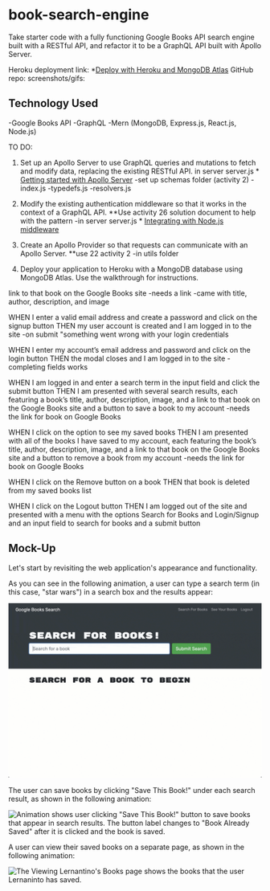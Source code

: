 # book-search-engine
Take starter code with a fully functioning Google Books API search engine built with a RESTful API, and refactor it to be a GraphQL API built with Apollo Server.

Heroku deployment link:
	*[Deploy with Heroku and MongoDB Atlas](https://coding-boot-camp.github.io/full-stack/mongodb/deploy-with-heroku-and-mongodb-atlas)
GitHub repo:
screenshots/gifs:

## Technology Used
-Google Books API
-GraphQL
-Mern (MongoDB, Express.js, React.js, Node.js)


TO DO:

1. Set up an Apollo Server to use GraphQL queries and mutations to fetch and modify data, replacing the existing RESTful API.
			in server server.js
			* [Getting started with Apollo Server](https://www.apollographql.com/docs/apollo-server/getting-started/)
			-set up schemas folder (activity 2)
				-index.js
				-typedefs.js
				-resolvers.js


2. Modify the existing authentication middleware so that it works in the context of a GraphQL API.
	**Use activity 26 solution document to help with the pattern
			-in server server.js
			* [Integrating with Node.js middleware](https://www.apollographql.com/docs/apollo-server/integrations/middleware/)

3. Create an Apollo Provider so that requests can communicate with an Apollo Server.
		**use 22 activity 2
				-in utils folder


4. Deploy your application to Heroku with a MongoDB database using MongoDB Atlas. Use the  walkthrough for instructions.


<!-- WHEN I load the search engine
THEN I am presented with a menu with the options Search for Books and Login/Signup and an input field to search for books and a submit button
	-comes this way -->


<!-- WHEN I click on the Search for Books menu option
THEN I am presented with an input field to search for books and a submit button
	-comes this way -->


<!-- WHEN I am not logged in and enter a search term in the input field and click the submit button
THEN I am presented with several search results, each featuring a book’s title, author, description, image, and a  -->
link to that book on the Google Books site
	-needs a link
	-came with title, author, description, and image


<!-- WHEN I click on the Login/Signup menu option
THEN a modal appears on the screen with a toggle between the option to log in or sign up
	-comes this way -->


<!-- WHEN the toggle is set to Signup
THEN I am presented with three inputs for a username, an email address, and a password, and a signup button
	-comes this way -->


<!-- WHEN the toggle is set to Login
THEN I am presented with two inputs for an email address and a password and login button
	-comes this way -->


WHEN I enter a valid email address and create a password and click on the signup button
THEN my user account is created and I am logged in to the site
	-on submit "something went wrong with your login credentials


WHEN I enter my account’s email address and password and click on the login button
THEN the modal closes and I am logged in to the site
	-completing fields works
	

<!-- WHEN I am logged in to the site
THEN the menu options change to Search for Books, an option to see my saved books, and Logout
	-comes this way -->


WHEN I am logged in and enter a search term in the input field and click the submit button
THEN I am presented with several search results, each featuring a book’s title, author, description, image, and a link to that book on the Google Books site and a button to save a book to my account
	-needs the link for book on Google Books


<!-- WHEN I click on the Save button on a book
THEN that book’s information is saved to my account
	-comes this way -->


WHEN I click on the option to see my saved books
THEN I am presented with all of the books I have saved to my account, each featuring the book’s title, author, description, image, and a link to that book on the Google Books site and a button to remove a book from my account
	-needs the link for book on Google Books


WHEN I click on the Remove button on a book
THEN that book is deleted from my saved books list


WHEN I click on the Logout button
THEN I am logged out of the site and presented with a menu with the options Search for Books and Login/Signup and an input field to search for books and a submit button  



## Mock-Up

Let's start by revisiting the web application's appearance and functionality.

As you can see in the following animation, a user can type a search term (in this case, "star wars") in a search box and the results appear:

![Animation shows "star wars" typed into a search box and books about Star Wars appearing as results.](./Assets/21-mern-demo-01.gif)

The user can save books by clicking "Save This Book!" under each search result, as shown in the following animation:

![Animation shows user clicking "Save This Book!" button to save books that appear in search results. The button label changes to "Book Already Saved" after it is clicked and the book is saved.](./Assets/21-mern-demo-02.gif)

A user can view their saved books on a separate page, as shown in the following animation:

![The Viewing Lernantino's Books page shows the books that the user Lernaninto has saved.](./Assets/21-mern-demo-03.gif)


